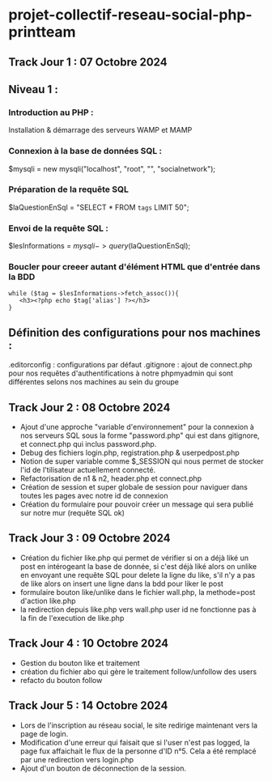 # projet-collectif-reseau-social-php-printteam

## Track Jour 1 : 07 Octobre 2024

## Niveau 1 :

### Introduction au PHP :
Installation & démarrage des serveurs WAMP et MAMP
### Connexion à la base de données SQL : 
$mysqli = new mysqli("localhost", "root", "", "socialnetwork");
### Préparation de la requête SQL
$laQuestionEnSql = "SELECT * FROM `tags` LIMIT 50";
### Envoi de la requête SQL :
$lesInformations = $mysqli->query($laQuestionEnSql);
### Boucler pour creeer autant d'élément HTML que d'entrée dans la BDD
```
while ($tag = $lesInformations->fetch_assoc()){
   <h3><?php echo $tag['alias'] ?></h3>
}
```
## Définition des configurations pour nos machines : 
.editorconfig : configurations par défaut
.gitignore : ajout de connect.php pour nos requêtes d'authentifications à notre phpmyadmin qui sont différentes selons nos machines au sein du groupe

## Track Jour 2 : 08 Octobre 2024

- Ajout d'une approche "variable d'environnement" pour la connexion à nos serveurs SQL sous la forme "password.php" qui est dans gitignore, et connect.php qui inclus password.php.
- Debug des fichiers login.php, registration.php & userpedpost.php
- Notion de super variable comme $_SESSION qui nous permet de stocker l'id de l'tilisateur actuellement connecté.
- Refactorisation de n1 & n2, header.php et connect.php
- Création de session et super globale de session pour naviguer dans toutes les pages avec notre id de connexion
- Création du formulaire pour pouvoir créer un message qui sera publié sur notre mur (requête SQL ok)

## Track Jour 3 : 09 Octobre 2024 

- Création du fichier like.php qui permet de vérifier si on a déjà liké un post en intérogeant la base de donnée, si c'est déjà liké alors on unlike en envoyant une requête SQL pour delete la ligne du like, s'il n'y a pas de like alors on insert une ligne dans la bdd pour liker le post
- formulaire bouton like/unlike dans le fichier wall.php, la methode=post d'action like.php
- la redirection depuis like.php vers wall.php user id ne fonctionne pas à la fin de l'execution de like.php

## Track Jour 4 : 10 Octobre 2024

- Gestion du bouton like et traitement
- création du fichier abo qui gère le traitement follow/unfollow des users
- refacto du bouton follow

## Track Jour 5 : 14 Octobre 2024

- Lors de l'inscription au réseau social, le site redirige maintenant vers la page de login.
- Modification d'une erreur qui faisait que si l'user n'est pas logged, la page fux affaichait le flux de la personne d'ID n°5. Cela a été remplacé par une redirection vers login.php
- Ajout d'un bouton de déconnection de la session.